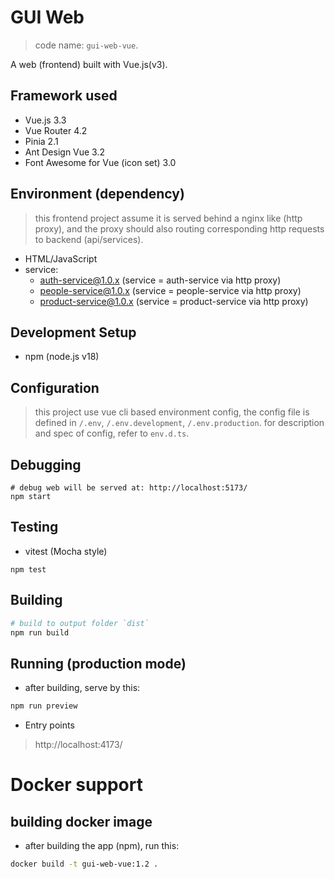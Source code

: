 # GUI Web

> code name: `gui-web-vue`.

A web (frontend) built with Vue.js(v3).

## Framework used

- Vue.js 3.3
- Vue Router 4.2
- Pinia 2.1
- Ant Design Vue 3.2
- Font Awesome for Vue (icon set) 3.0

## Environment (dependency)

> this frontend project assume it is served behind a nginx like (http proxy),
> and the proxy should also routing corresponding http requests to 
> backend (api/services).

- HTML/JavaScript
- service:
  - auth-service@1.0.x (service = auth-service via http proxy)
  - people-service@1.0.x (service = people-service via http proxy)
  - product-service@1.0.x (service = product-service via http proxy)

## Development Setup

- npm (node.js v18)

## Configuration

> this project use vue cli based environment config,
> the config file is defined in `/.env`, `/.env.development`, `/.env.production`.
> for description and spec of config, refer to `env.d.ts`.

## Debugging

```
# debug web will be served at: http://localhost:5173/
npm start
```

## Testing

- vitest (Mocha style)
```
npm test
```

## Building

```sh
# build to output folder `dist`
npm run build
```

## Running (production mode)

- after building, serve by this:

```sh
npm run preview
```

- Entry points

> http://localhost:4173/

# Docker support

## building docker image

- after building the app (npm), run this:

```sh
docker build -t gui-web-vue:1.2 .
```
